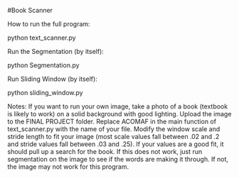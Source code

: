 #Book Scanner

How to run the full program:

python text_scanner.py

Run the Segmentation (by itself):

python Segmentation.py

Run Sliding Window (by itself):

python sliding_window.py

Notes:
If you want to run your own image, take a photo of a book (textbook is likely to work) on a solid background with good lighting. Upload the image to the FINAL PROJECT folder. Replace ACOMAF in the main function of text_scanner.py with the name of your file. Modify the window scale and stride length to fit your image (most scale values fall between .02 and .2 and stride values fall between .03 and .25). If your values are a good fit, it should pull up a search for the book. If this does not work, just run segmentation on the image to see if the words are making it through. If not, the image may not work for this program.

